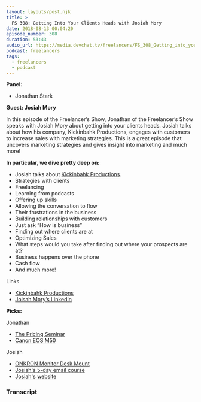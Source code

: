 ```yaml
---
layout: layouts/post.njk
title: >
  FS 308: Getting Into Your Clients Heads with Josiah Mory
date: 2018-08-13 00:04:20
episode_number: 308
duration: 53:43
audio_url: https://media.devchat.tv/freelancers/FS_308_Getting_into_your_clients_heads_with_guest_Josiah_Mory.mp3
podcast: freelancers
tags:
  - freelancers
  - podcast
---
```


**Panel:**

- Jonathan Stark

**Guest: Josiah Mory**

In this episode of the Freelancer’s Show, Jonathan of the Freelancer’s Show speaks with Josiah Mory about getting into your clients heads. Josiah talks about how his company, Kickinbahk Productions, engages with customers to increase sales with marketing strategies. This is a great episode that uncovers marketing strategies and gives insight into marketing and much more!

**In particular, we dive pretty deep on:**

- Josiah talks about [Kickinbahk Productions](https://kickinbahkproductions.com).
- Strategies with clients
- Freelancing
- Learning from podcasts
- Offering up skills
- Allowing the conversation to flow
- Their frustrations in the business
- Building relationships with customers
- Just ask “How is business”
- Finding out where clients are at
- Optimizing Sales
- What steps would you take after finding out where your prospects are at?
- Business happens over the phone
- Cash flow
- And much more!&nbsp; &nbsp; &nbsp;

Links

- [Kickinbahk Productions](https://kickinbahkproductions.com)
- [Joisah Mory’s LinkedIn](https://www.linkedin.com/in/josiahmory)

**Picks:**

Jonathan

- [The Pricing Seminar](https://thepricingseminar.com/)
- [Canon EOS M50](https://www.amazon.com/Canon-Creator-15-45mm-VIDEOMIC-Backpack/dp/B07CT2996V/ref=pd_lpo_vtph_421_tr_img_1)

Josiah

- [ONKRON Monitor Desk Mount](https://www.amazon.com/gp/product/B0744KX5NM/ref=oh_aui_detailpage_o08_s00?ie=UTF8&psc=1)
- [Josiah's 5-day email course](https://customerinterviewcourse.com/)
- [Josiah's website](https://kickinbahkproductions.com/)

### Transcript

